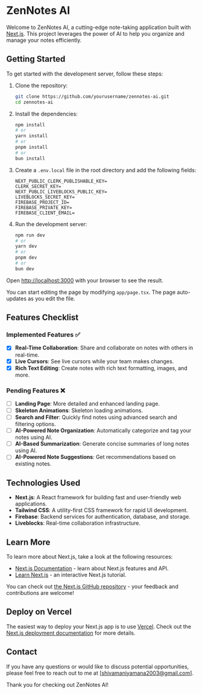 # ZenNotes AI

Welcome to ZenNotes AI, a cutting-edge note-taking application built with [Next.js](https://nextjs.org). This project leverages the power of AI to help you organize and manage your notes efficiently.

## Getting Started

To get started with the development server, follow these steps:

1. Clone the repository:

   ```bash
   git clone https://github.com/yourusername/zennotes-ai.git
   cd zennotes-ai
   ```

2. Install the dependencies:

   ```bash
   npm install
   # or
   yarn install
   # or
   pnpm install
   # or
   bun install
   ```

3. Create a `.env.local` file in the root directory and add the following fields:

   ```
   NEXT_PUBLIC_CLERK_PUBLISHABLE_KEY=
   CLERK_SECRET_KEY=
   NEXT_PUBLIC_LIVEBLOCKS_PUBLIC_KEY=
   LIVEBLOCKS_SECRET_KEY=
   FIREBASE_PROJECT_ID=
   FIREBASE_PRIVATE_KEY=
   FIREBASE_CLIENT_EMAIL=
   ```

4. Run the development server:
   ```bash
   npm run dev
   # or
   yarn dev
   # or
   pnpm dev
   # or
   bun dev
   ```

Open [http://localhost:3000](http://localhost:3000) with your browser to see the result.

You can start editing the page by modifying `app/page.tsx`. The page auto-updates as you edit the file.

## Features Checklist

### Implemented Features ✅
- [x] **Real-Time Collaboration**: Share and collaborate on notes with others in real-time.
- [x] **Live Cursors**: See live cursors while your team makes changes.
- [x] **Rich Text Editing**: Create notes with rich text formatting, images, and more.

### Pending Features ❌
- [ ] **Landing Page**: More detailed and enhanced landing page.
- [ ] **Skeleton Animations**: Skeleton loading animations.
- [ ] **Search and Filter**: Quickly find notes using advanced search and filtering options.
- [ ] **AI-Powered Note Organization**: Automatically categorize and tag your notes using AI.
- [ ] **AI-Based Summarization**: Generate concise summaries of long notes using AI.
- [ ] **AI-Powered Note Suggestions**: Get recommendations based on existing notes.

## Technologies Used

- **Next.js**: A React framework for building fast and user-friendly web applications.
- **Tailwind CSS**: A utility-first CSS framework for rapid UI development.
- **Firebase**: Backend services for authentication, database, and storage.
- **Liveblocks**: Real-time collaboration infrastructure.

## Learn More

To learn more about Next.js, take a look at the following resources:

- [Next.js Documentation](https://nextjs.org/docs) - learn about Next.js features and API.
- [Learn Next.js](https://nextjs.org/learn) - an interactive Next.js tutorial.

You can check out [the Next.js GitHub repository](https://github.com/vercel/next.js) - your feedback and contributions are welcome!

## Deploy on Vercel

The easiest way to deploy your Next.js app is to use [Vercel](https://vercel.com). Check out the [Next.js deployment documentation](https://nextjs.org/docs/deployment) for more details.

## Contact

If you have any questions or would like to discuss potential opportunities, please feel free to reach out to me at [shivamaniyamana2003@gmail.com].

Thank you for checking out ZenNotes AI!

